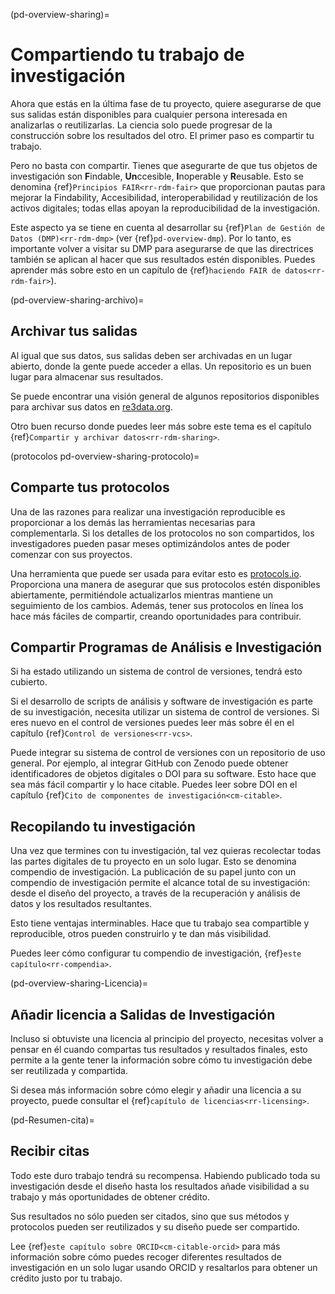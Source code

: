 (pd-overview-sharing)=
# Compartiendo tu trabajo de investigación
Ahora que estás en la última fase de tu proyecto, quiere asegurarse de que sus salidas están disponibles para cualquier persona interesada en analizarlas o reutilizarlas. La ciencia solo puede progresar de la construcción sobre los resultados del otro. El primer paso es compartir tu trabajo.

Pero no basta con compartir. Tienes que asegurarte de que tus objetos de investigación son **F**indable, **Un**ccesible, **I**noperable y **R**eusable. Esto se denomina {ref}`Principios FAIR<rr-rdm-fair>` que proporcionan pautas para mejorar la Findability, Accesibilidad, interoperabilidad y reutilización de los activos digitales; todas ellas apoyan la reproducibilidad de la investigación.

Este aspecto ya se tiene en cuenta al desarrollar su {ref}`Plan de Gestión de Datos (DMP)<rr-rdm-dmp>` (ver {ref}`pd-overview-dmp`). Por lo tanto, es importante volver a visitar su DMP para asegurarse de que las directrices también se aplican al hacer que sus resultados estén disponibles. Puedes aprender más sobre esto en un capítulo de {ref}`haciendo FAIR de datos<rr-rdm-fair>`).

(pd-overview-sharing-archivo)=
## Archivar tus salidas

Al igual que sus datos, sus salidas deben ser archivadas en un lugar abierto, donde la gente puede acceder a ellas. Un repositorio es un buen lugar para almacenar sus resultados.

Se puede encontrar una visión general de algunos repositorios disponibles para archivar sus datos en [re3data.org](https://www.re3data.org/).

Otro buen recurso donde puedes leer más sobre este tema es el capítulo {ref}`Compartir y archivar datos<rr-rdm-sharing>`.

(protocolos pd-overview-sharing-protocolo)=
## Comparte tus protocolos

Una de las razones para realizar una investigación reproducible es proporcionar a los demás las herramientas necesarias para complementarla. Si los detalles de los protocolos no son compartidos, los investigadores pueden pasar meses optimizándolos antes de poder comenzar con sus proyectos.

Una herramienta que puede ser usada para evitar esto es [protocols.io](https://www.protocols.io/). Proporciona una manera de asegurar que sus protocolos estén disponibles abiertamente, permitiéndole actualizarlos mientras mantiene un seguimiento de los cambios. Además, tener sus protocolos en línea los hace más fáciles de compartir, creando oportunidades para contribuir.

## Compartir Programas de Análisis e Investigación

Si ha estado utilizando un sistema de control de versiones, tendrá esto cubierto.

Si el desarrollo de scripts de análisis y software de investigación es parte de su investigación, necesita utilizar un sistema de control de versiones. Si eres nuevo en el control de versiones puedes leer más sobre él en el capítulo {ref}`Control de versiones<rr-vcs>`.

Puede integrar su sistema de control de versiones con un repositorio de uso general. Por ejemplo, al integrar GitHub con Zenodo puede obtener identificadores de objetos digitales o DOI para su software. Esto hace que sea más fácil compartir y lo hace citable. Puedes leer sobre DOI en el capítulo {ref}`Cito de componentes de investigación<cm-citable>`.

## Recopilando tu investigación

Una vez que termines con tu investigación, tal vez quieras recolectar todas las partes digitales de tu proyecto en un solo lugar. Esto se denomina compendio de investigación. La publicación de su papel junto con un compendio de investigación permite el alcance total de su investigación: desde el diseño del proyecto, a través de la recuperación y análisis de datos y los resultados resultantes.

Esto tiene ventajas interminables. Hace que tu trabajo sea compartible y reproducible, otros pueden construirlo y te dan más visibilidad.

Puedes leer cómo configurar tu compendio de investigación, {ref}`este capítulo<rr-compendia>`.

(pd-overview-sharing-Licencia)=
## Añadir licencia a Salidas de Investigación

Incluso si obtuviste una licencia al principio del proyecto, necesitas volver a pensar en él cuando compartas tus resultados y resultados finales, esto permite a la gente tener la información sobre cómo tu investigación debe ser reutilizada y compartida.

Si desea más información sobre cómo elegir y añadir una licencia a su proyecto, puede consultar el {ref}`capítulo de licencias<rr-licensing>`.

(pd-Resumen-cita)=
## Recibir citas

Todo este duro trabajo tendrá su recompensa. Habiendo publicado toda su investigación desde el diseño hasta los resultados añade visibilidad a su trabajo y más oportunidades de obtener crédito.

Sus resultados no sólo pueden ser citados, sino que sus métodos y protocolos pueden ser reutilizados y su diseño puede ser compartido.

Lee {ref}`este capítulo sobre ORCID<cm-citable-orcid>` para más información sobre cómo puedes recoger diferentes resultados de investigación en un solo lugar usando ORCID y resaltarlos para obtener un crédito justo por tu trabajo.
